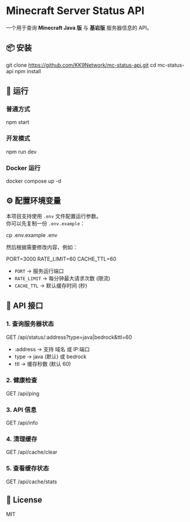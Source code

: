 # Minecraft Server Status API

一个用于查询 **Minecraft Java 版** 与 **基岩版** 服务器信息的 API。

## 📦 安装

git clone https://github.com/KK9Network/mc-status-api.git
cd mc-status-api
npm install

## 🚀 运行

### 普通方式
npm start

### 开发模式
npm run dev

### Docker 运行
docker compose up -d

## ⚙️ 配置环境变量

本项目支持使用 `.env` 文件配置运行参数。  
你可以先复制一份 `.env.example`：

cp .env.example .env

然后根据需要修改内容，例如：

PORT=3000
RATE_LIMIT=60
CACHE_TTL=60

- `PORT` → 服务运行端口  
- `RATE_LIMIT` → 每分钟最大请求次数 (限流)  
- `CACHE_TTL` → 默认缓存时间 (秒)  

## 🔌 API 接口

### 1. 查询服务器状态
GET /api/status/:address?type=java|bedrock&ttl=60
- :address → 支持 域名 或 IP:端口
- type → java (默认) 或 bedrock
- ttl → 缓存秒数 (默认 60)

### 2. 健康检查
GET /api/ping

### 3. API 信息
GET /api/info

### 4. 清理缓存
GET /api/cache/clear

### 5. 查看缓存状态
GET /api/cache/stats

## 📄 License
MIT

